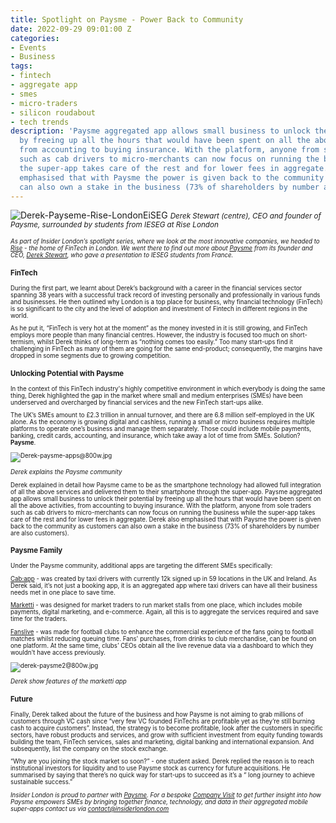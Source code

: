 ```yaml
---
title: Spotlight on Paysme - Power Back to Community
date: 2022-09-29 09:01:00 Z
categories:
- Events
- Business
tags:
- fintech
- aggregate app
- smes
- micro-traders
- silicon roudabout
- tech trends
description: 'Paysme aggregated app allows small business to unlock their potential
  by freeing up all the hours that would have been spent on all the above activities,
  from accounting to buying insurance. With the platform, anyone from sole traders
  such as cab drivers to micro-merchants can now focus on running the business while
  the super-app takes care of the rest and for lower fees in aggregate. Derek also
  emphasised that with Paysme the power is given back to the community as customers
  can also own a stake in the business (73% of shareholders by number are also customers). '
---
```


![Derek-Payseme-Rise-LondonEiSEG](/uploads/Derek-EiSEG@800w.jpg)
<small><em>Derek Stewart (centre), CEO and founder of Paysme, surrounded by students from IESEG at Rise London</em><small>


*As part of Insider London’s spotlight series, where we look at the most innovative companies, we headed to [Rise](https://rise.barclays/locations/rise-london/rise-london/) - the home of FinTech in London. We went there to find out more about [Paysme](http://) from its founder and CEO, [Derek Stewart](https://www.linkedin.com/in/derek-stewart-ba3a51bb/?original_referer=https%3A%2F%2Fduckduckgo%2Ecom%2F&originalSubdomain=uk), who gave a presentation to IESEG students from France.*


### FinTech

During the first part, we learnt about Derek’s background with a career in the financial services sector spanning 38 years with a successful track record of investing personally and professionally in various funds and businesses.  He then outlined why London is a top place for business, why financial technology (FinTech) is so significant to the city and the level of adoption and investment of Fintech in different regions in the world.

As he put it, “FinTech is very hot at the moment” as the money invested in it is still growing, and FinTech employs more people than many financial centres. However, the industry is focused too much on short-termism, whilst Derek thinks of long-term as “nothing comes too easily.” Too many start-ups find it challenging in FinTech as many of them are going for the same end-product; consequently, the margins have dropped in some segments due to growing competition.


### Unlocking Potential with Paysme

In the context of this FinTech industry's highly competitive environment in which everybody is doing the same thing, Derek highlighted the gap in the market where small and medium enterprises (SMEs) have been underserved and overcharged by financial services and the new FinTech start-ups alike. 

The UK’s SMEs amount to £2.3 trillion in annual turnover, and there are 6.8 million self-employed in the UK alone. As the economy is growing digital and cashless, running a small or micro business requires multiple platforms to operate one’s business and manage them separately. Those could include mobile payments, banking, credit cards, accounting, and insurance, which take away a lot of time from SMEs. Solution? **Paysme**.

![Derek-paysme-apps@800w.jpg](/uploads/Derek-paysme-apps@800w.jpg)
<caption><em>Derek explains the Paysme community</em></caption>


Derek explained in detail how Paysme came to be as the smartphone technology had allowed full integration of all the above services and delivered them to their smartphone through the super-app.  Paysme aggregated app allows small business to unlock their potential by freeing up all the hours that would have been spent on all the above activities, from accounting to buying insurance. With the platform, anyone from sole traders such as cab drivers to micro-merchants can now focus on running the business while the super-app takes care of the rest and for lower fees in aggregate. Derek also emphasised that with Paysme the power is given back to the community as customers can also own a stake in the business (73% of shareholders by number are also customers). 


### Paysme Family

Under the Paysme community, additional apps are targeting the different SMEs specifically:

[Cab:app](https://www.paysme.co.uk/cabapp) - was created by taxi drivers with currently 12k signed up in 59 locations in the UK and Ireland. As Derek said, it’s not just a booking app, it is an aggregated app where taxi drivers can have all their business needs met in one place to save time. 

[Marketti](https://www.paysme.co.uk/marketti) - was designed for market traders to run market stalls from one place, which includes mobile payments, digital marketing, and e-commerce. Again, all this is to aggregate the services required and save time for the traders.

[Fanslive](https://www.paysme.co.uk/fanslive) - was made for football clubs to enhance the commercial experience of the fans going to football matches whilst reducing queuing time. Fans' purchases, from drinks to club merchandise, can be found on one platform. At the same time, clubs’ CEOs obtain all the live revenue data via a dashboard to which they wouldn't have access previously.

![derek-paysme2@800w.jpg](/uploads/derek-paysme2@800w.jpg)
<caption><em>Derek show features of the marketti app</em></caption>


### Future

Finally, Derek talked about the future of the business and how Paysme is not aiming to grab millions of customers through VC cash since “very few VC founded FinTechs are profitable yet as they’re still burning cash to acquire customers”.
Instead, the strategy is to become profitable, look after the customers in specific sectors, have robust products and services, and grow with sufficient investment from equity funding towards building the team, FinTech services, sales and marketing, digital banking and international expansion. And subsequently, list the company on the stock exchange. 

“Why are you joining the stock market so soon?” - one student asked. Derek replied the reason is to reach institutional investors for liquidity and to use Paysme stock as currency for future acquisitions. He summarised by saying that there’s no quick way for start-ups to succeed as it’s a “ long journey to achieve sustainable success.”


*Insider London is proud to partner with [Paysme](https://www.paysme.co.uk/). For a bespoke [Company Visit](https://www.insiderlondon.com/london/company-visits/) to get further insight into how Paysme empowers SMEs by bringing together finance, technology, and data in their aggregated mobile super-apps contact us via <a href="mailto:contact@insiderlondon.com">contact@insiderlondon.com</a>*